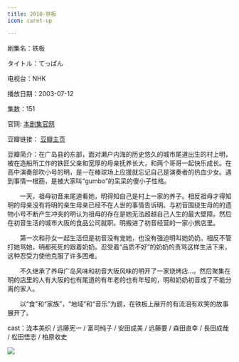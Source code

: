 ```yaml
---
title: 2010-铁板
icon: caret-up

---
```


剧集名：铁板

タイトル：てっぱん

电视台：NHK

播放日期：2003-07-12

集数：151

官网: [本剧集官网](https://www.nhk.or.jp/archives/bangumi/special/asadora/drama/d_083.html)

豆瓣链接： [豆瓣主页](https://movie.douban.com/subject/5324770/)

豆瓣简介：在广岛县的东部，面对濑户内海的历史悠久的城市尾道出生的村上明，被在造船所工作的铁匠父亲和宽厚的母亲抚养长大，和两个哥哥一起快乐成长。在高中演奏部吹小号的明，是一在棒球场上应援就忘记自己是演奏者的热血少女。遇到事情一根筋，是被大家叫“gumbo”的呆呆的傻小子性格。

　　一天，祖母初音来尾道看她，明得知自己是村上一家的养子。相反祖母才得知明的母亲没有将明的亲生母亲已经不在人世的事情告诉明。与初音围绕生母的的遗物小号不断产生冲突的明认为祖母的存在是她无法超越自己人生的最大壁障。然后在初音生活的城市大阪的食品公司就职。明搬进了初音经营的一家小旅店里。

　　第一次和孙女一起生活但是初音没有宠她，也没有强迫明叫她奶奶。相反不管打她骂她，明都死死的跟着奶奶。忍受着“品质不好”的奶奶的责骂这样生活下来，这种忍受力使他克服了许多困难。

　　不久继承了养母广岛风味和初音大阪风味的明开了一家烧烤店...。然后聚集在明的店里的人有大阪的也有尾道的有年老的也有年轻的，明和奶奶初音成了不能分离的家人。

　　以“食”和“家族”，“地域”和“音乐”为题，在铁板上展开的有流泪有欢笑的故事展开了。

cast：泷本美织 / 远藤宪一 / 富司纯子 / 安田成美 / 远藤要 / 森田直幸 / 長田成哉 / 松田悟志 / 柏原收史

![](https://listpic.tsgsanjiao.com/2012/2010tb.jpg)